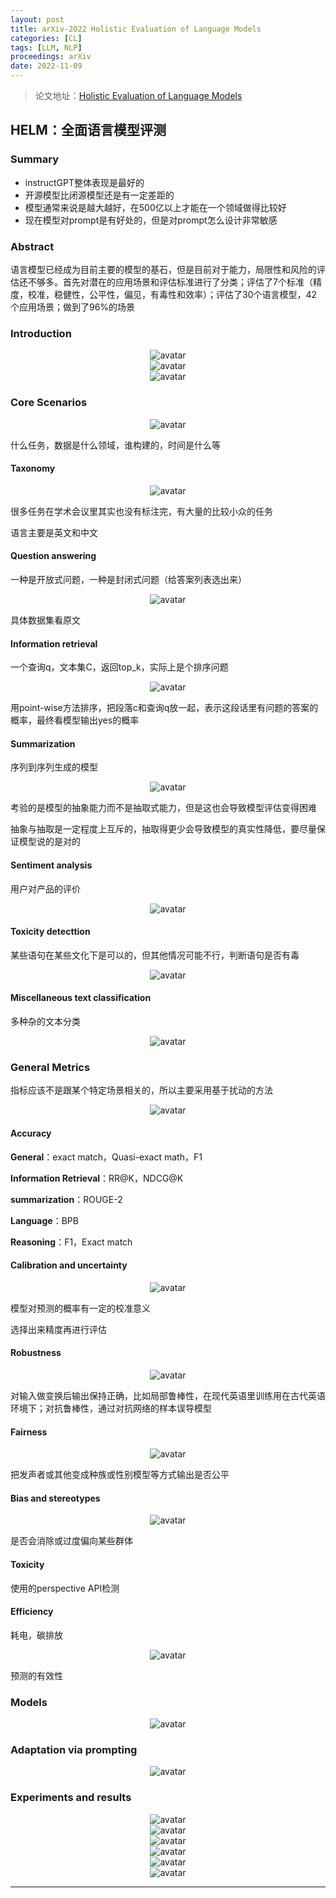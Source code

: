 ```yaml
---
layout: post
title: arXiv-2022 Holistic Evaluation of Language Models
categories: [CL]
tags: [LLM, NLP]
proceedings: arXiv
date: 2022-11-09
---
```


> 论文地址：[Holistic Evaluation of Language Models](http://arxiv.org/abs/2211.09110)
>

## HELM：全面语言模型评测

### Summary

- instructGPT整体表现是最好的
- 开源模型比闭源模型还是有一定差距的
- 模型通常来说是越大越好，在500亿以上才能在一个领域做得比较好
- 现在模型对prompt是有好处的，但是对prompt怎么设计非常敏感

### Abstract

语言模型已经成为目前主要的模型的基石，但是目前对于能力，局限性和风险的评估还不够多。首先对潜在的应用场景和评估标准进行了分类；评估了7个标准（精度，校准，稳健性，公平性，偏见，有毒性和效率）；评估了30个语言模型，42个应用场景；做到了96%的场景

### Introduction

<div align="center" style="float:center"><img src="https://blog-img-1259433191.cos.ap-shanghai.myqcloud.com/HELM/fig2.png" alt="avatar" style="zoom:100%;" /></div>

<div align="center" style="float:center"><img src="https://blog-img-1259433191.cos.ap-shanghai.myqcloud.com/HELM/fig3.png" alt="avatar" style="zoom:100%;" /></div>

<div align="center" style="float:center"><img src="https://blog-img-1259433191.cos.ap-shanghai.myqcloud.com/HELM/fig4.png" alt="avatar" style="zoom:100%;" /></div>

### Core Scenarios

<div align="center" style="float:center"><img src="https://blog-img-1259433191.cos.ap-shanghai.myqcloud.com/HELM/fig8.png" alt="avatar" style="zoom:100%;" /></div>

什么任务，数据是什么领域，谁构建的，时间是什么等

#### Taxonomy

<div align="center" style="float:center"><img src="https://blog-img-1259433191.cos.ap-shanghai.myqcloud.com/HELM/tab1.png" alt="avatar" style="zoom:100%;" /></div>

很多任务在学术会议里其实也没有标注完，有大量的比较小众的任务

语言主要是英文和中文

#### Question answering

一种是开放式问题，一种是封闭式问题（给答案列表选出来）

<div align="center" style="float:center"><img src="https://blog-img-1259433191.cos.ap-shanghai.myqcloud.com/HELM/fig11.png" alt="avatar" style="zoom:100%;" /></div>

具体数据集看原文

#### Information retrieval

一个查询q，文本集C，返回top_k，实际上是个排序问题

<div align="center" style="float:center"><img src="https://blog-img-1259433191.cos.ap-shanghai.myqcloud.com/HELM/fig12.png" alt="avatar" style="zoom:100%;" /></div>

用point-wise方法排序，把段落c和查询q放一起，表示这段话里有问题的答案的概率，最终看模型输出yes的概率

#### Summarization

序列到序列生成的模型

<div align="center" style="float:center"><img src="https://blog-img-1259433191.cos.ap-shanghai.myqcloud.com/HELM/fig13.png" alt="avatar" style="zoom:100%;" /></div>

考验的是模型的抽象能力而不是抽取式能力，但是这也会导致模型评估变得困难

抽象与抽取是一定程度上互斥的，抽取得更少会导致模型的真实性降低，要尽量保证模型说的是对的

#### Sentiment analysis

用户对产品的评价

<div align="center" style="float:center"><img src="https://blog-img-1259433191.cos.ap-shanghai.myqcloud.com/HELM/fig14.png" alt="avatar" style="zoom:100%;" /></div>

#### Toxicity detecttion

某些语句在某些文化下是可以的，但其他情况可能不行，判断语句是否有毒

<div align="center" style="float:center"><img src="https://blog-img-1259433191.cos.ap-shanghai.myqcloud.com/HELM/fig15.png" alt="avatar" style="zoom:100%;" /></div>

#### Miscellaneous text classification

多种杂的文本分类

<div align="center" style="float:center"><img src="https://blog-img-1259433191.cos.ap-shanghai.myqcloud.com/HELM/fig16.png" alt="avatar" style="zoom:100%;" /></div>

### General Metrics

指标应该不是跟某个特定场景相关的，所以主要采用基于扰动的方法

<div align="center" style="float:center"><img src="https://blog-img-1259433191.cos.ap-shanghai.myqcloud.com/HELM/tab2-tab3.png" alt="avatar" style="zoom:100%;" /></div>

#### Accuracy

**General**：exact match，Quasi-exact math，F1

**Information Retrieval**：RR@K，NDCG@K

**summarization**：ROUGE-2

**Language**：BPB

**Reasoning**：F1，Exact match

#### Calibration and uncertainty

<div align="center" style="float:center"><img src="https://blog-img-1259433191.cos.ap-shanghai.myqcloud.com/HELM/fig17.png" alt="avatar" style="zoom:100%;" /></div>

模型对预测的概率有一定的校准意义

选择出来精度再进行评估

#### Robustness

<div align="center" style="float:center"><img src="https://blog-img-1259433191.cos.ap-shanghai.myqcloud.com/HELM/fig18.png" alt="avatar" style="zoom:100%;" /></div>

对输入做变换后输出保持正确，比如局部鲁棒性，在现代英语里训练用在古代英语环境下；对抗鲁棒性，通过对抗网络的样本误导模型

#### Fairness

<div align="center" style="float:center"><img src="https://blog-img-1259433191.cos.ap-shanghai.myqcloud.com/HELM/fig19.png" alt="avatar" style="zoom:100%;" /></div>

把发声者或其他变成种族或性别模型等方式输出是否公平

#### Bias and stereotypes

<div align="center" style="float:center"><img src="https://blog-img-1259433191.cos.ap-shanghai.myqcloud.com/HELM/fig20.png" alt="avatar" style="zoom:100%;" /></div>

是否会消除或过度偏向某些群体

#### Toxicity

使用的perspective API检测

#### Efficiency

耗电，碳排放

<div align="center" style="float:center"><img src="https://blog-img-1259433191.cos.ap-shanghai.myqcloud.com/HELM/fig22.png" alt="avatar" style="zoom:100%;" /></div>

预测的有效性

### Models

<div align="center" style="float:center"><img src="https://blog-img-1259433191.cos.ap-shanghai.myqcloud.com/HELM/tab5.png" alt="avatar" style="zoom:100%;" /></div>

### Adaptation via prompting

<div align="center" style="float:center"><img src="https://blog-img-1259433191.cos.ap-shanghai.myqcloud.com/HELM/fig23-tab7.png" alt="avatar" style="zoom:100%;" /></div>

### Experiments and results

<div align="center" style="float:center"><img src="https://blog-img-1259433191.cos.ap-shanghai.myqcloud.com/HELM/fig24.png" alt="avatar" style="zoom:100%;" /></div>

<div align="center" style="float:center"><img src="https://blog-img-1259433191.cos.ap-shanghai.myqcloud.com/HELM/fig26.png" alt="avatar" style="zoom:100%;" /></div>

<div align="center" style="float:center"><img src="https://blog-img-1259433191.cos.ap-shanghai.myqcloud.com/HELM/fig28.png" alt="avatar" style="zoom:100%;" /></div>

<div align="center" style="float:center"><img src="https://blog-img-1259433191.cos.ap-shanghai.myqcloud.com/HELM/fig29.png" alt="avatar" style="zoom:100%;" /></div>

<div align="center" style="float:center"><img src="https://blog-img-1259433191.cos.ap-shanghai.myqcloud.com/HELM/fig32.png" alt="avatar" style="zoom:100%;" /></div>

<div align="center" style="float:center"><img src="https://blog-img-1259433191.cos.ap-shanghai.myqcloud.com/HELM/tab8.png" alt="avatar" style="zoom:100%;" /></div>

<HR align=left color=#987cb9 SIZE=1>